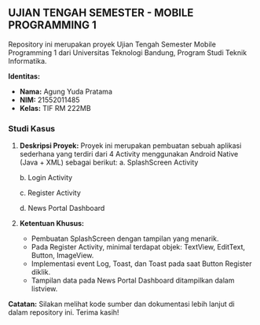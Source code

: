 ## UJIAN TENGAH SEMESTER - MOBILE PROGRAMMING 1

Repository ini merupakan proyek Ujian Tengah Semester Mobile Programming 1 dari Universitas Teknologi Bandung, Program Studi Teknik Informatika.

**Identitas:**
- **Nama:** Agung Yuda Pratama
- **NIM:** 21552011485
- **Kelas:** TIF RM 222MB

### Studi Kasus

1. **Deskripsi Proyek:** Proyek ini merupakan pembuatan sebuah aplikasi sederhana yang terdiri dari 4 Activity menggunakan Android Native (Java + XML) sebagai berikut:
   a. SplashScreen Activity
   
   b. Login Activity
   
   c. Register Activity
   
   d. News Portal Dashboard

3. **Ketentuan Khusus:**
   - Pembuatan SplashScreen dengan tampilan yang menarik.
   - Pada Register Activity, minimal terdapat objek: TextView, EditText, Button, ImageView.
   - Implementasi event Log, Toast, dan Toast pada saat Button Register diklik.
   - Tampilan data pada News Portal Dashboard ditampilkan dalam listview.

**Catatan:** Silakan melihat kode sumber dan dokumentasi lebih lanjut di dalam repository ini. Terima kasih!
